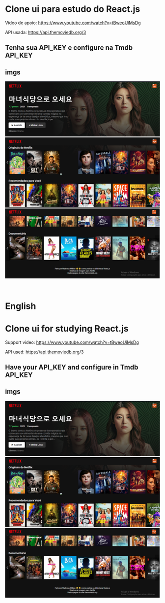 # Clone ui para estudo do React.js

Vídeo de apoio: https://www.youtube.com/watch?v=tBweoUiMsDg

API usada: https://api.themoviedb.org/3

## Tenha sua API_KEY e configure na Tmdb API_KEY

## imgs
![Screenshot_1](/img/Screenshot_1.png "Screenshot_1")![Screenshot_2](/img/Screenshot_2.png "Screenshot_2")![Screenshot_3](/img/Screenshot_3.png "Screenshot_3")

<br>

# English

# Clone ui for studying React.js

Support video: https://www.youtube.com/watch?v=tBweoUiMsDg

API used: https://api.themoviedb.org/3

## Have your API_KEY and configure in Tmdb API_KEY

## imgs

![Screenshot_1](/img/Screenshot_1.png "Screenshot_1")![Screenshot_2](/img/Screenshot_2.png "Screenshot_2")![Screenshot_3](/img/Screenshot_3.png "Screenshot_3")